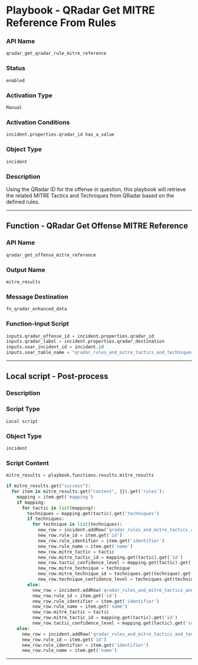 <!--
    DO NOT MANUALLY EDIT THIS FILE
    THIS FILE IS AUTOMATICALLY GENERATED WITH resilient-sdk codegen
    Generated with resilient-sdk v51.0.1.0.695
-->

# Playbook - QRadar Get MITRE Reference From Rules

### API Name
`qradar_get_qradar_rule_mitre_reference`

### Status
`enabled`

### Activation Type
`Manual`

### Activation Conditions
`incident.properties.qradar_id has_a_value`

### Object Type
`incident`

### Description
Using the QRadar ID for the offense in question, this playbook will retrieve the related MITRE Tactics and Techniques from QRadar based on the defined rules.


---
## Function - QRadar Get Offense MITRE Reference

### API Name
`qradar_get_offense_mitre_reference`

### Output Name
`mitre_results`

### Message Destination
`fn_qradar_enhanced_data`

### Function-Input Script
```python
inputs.qradar_offense_id = incident.properties.qradar_id
inputs.qradar_label = incident.properties.qradar_destination
inputs.soar_incident_id = incident.id
inputs.soar_table_name = "qradar_rules_and_mitre_tactics_and_techniques"
```

---

## Local script - Post-process

### Description


### Script Type
`Local script`

### Object Type
`incident`

### Script Content
```python
mitre_results = playbook.functions.results.mitre_results

if mitre_results.get("success"):
  for item in mitre_results.get("content", {}).get('rules'):
    mapping = item.get('mapping')
    if mapping:
      for tactic in list(mapping):
        techniques = mapping.get(tactic).get('techniques')
        if techniques:
          for technique in list(techniques):
            new_row = incident.addRow('qradar_rules_and_mitre_tactics_and_techniques')
            new_row.rule_id = item.get('id')
            new_row.rule_identifier = item.get('identifier')
            new_row.rule_name = item.get('name')
            new_row.mitre_tactic = tactic
            new_row.mitre_tactic_id = mapping.get(tactic).get('id')
            new_row.tactic_confidence_level = mapping.get(tactic).get('confidence')
            new_row.mitre_technique = technique
            new_row.mitre_technique_id = techniques.get(technique).get('id')
            new_row.technique_confidence_level = techniques.get(technique).get('confidence')
        else:
          new_row = incident.addRow('qradar_rules_and_mitre_tactics_and_techniques')
          new_row.rule_id = item.get('id')
          new_row.rule_identifier = item.get('identifier')
          new_row.rule_name = item.get('name')
          new_row.mitre_tactic = tactic
          new_row.mitre_tactic_id = mapping.get(tactic).get('id')
          new_row.tactic_confidence_level = mapping.get(tactic).get('confidence')
    else:
      new_row = incident.addRow('qradar_rules_and_mitre_tactics_and_techniques')
      new_row.rule_id = item.get('id')
      new_row.rule_identifier = item.get('identifier')
      new_row.rule_name = item.get('name')
```

---

